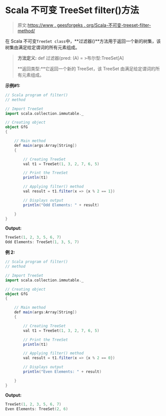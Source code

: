 # Scala 不可变 TreeSet filter()方法

> 原文:[https://www . geesforgeks . org/Scala-不可变-treeset-filter-method/](https://www.geeksforgeeks.org/scala-immutable-treeset-filter-method/)

在 Scala 不可变`TreeSet class`中，**过滤器()**方法用于返回一个新的树集，该树集由满足给定谓词的所有元素组成。

> **方法定义:** def 过滤器(pred: (A) = >布尔型:TreeSet[A]
> 
> **返回类型:**它返回一个新的 TreeSet，该 TreeSet 由满足给定谓词的所有元素组成。

**示例#1:**

```scala
// Scala program of filter() 
// method 

// Import TreeSet
import scala.collection.immutable._

// Creating object 
object GfG 
{ 

    // Main method 
    def main(args:Array[String]) 
    { 

        // Creating TreeSet
        val t1 = TreeSet(1, 3, 2, 7, 6, 5) 

        // Print the TreeSet
        println(t1) 

        // Applying filter() method  
        val result = t1.filter(x => {x % 2 == 1})

        // Displays output 
        println("Odd Elements: " + result)

    } 
} 
```

**Output:**

```scala
TreeSet(1, 2, 3, 5, 6, 7)
Odd Elements: TreeSet(1, 3, 5, 7)

```

**例 2:**

```scala
// Scala program of filter() 
// method 

// Import TreeSet
import scala.collection.immutable._

// Creating object 
object GfG 
{ 

    // Main method 
    def main(args:Array[String]) 
    { 

        // Creating TreeSet
        val t1 = TreeSet(1, 3, 2, 7, 6, 5) 

        // Print the TreeSet
        println(t1) 

        // Applying filter() method  
        val result = t1.filter(x => {x % 2 == 0})

        // Displays output 
        println("Even Elements: " + result)

    } 
} 
```

**Output:**

```scala
TreeSet(1, 2, 3, 5, 6, 7)
Even Elements: TreeSet(2, 6)

```